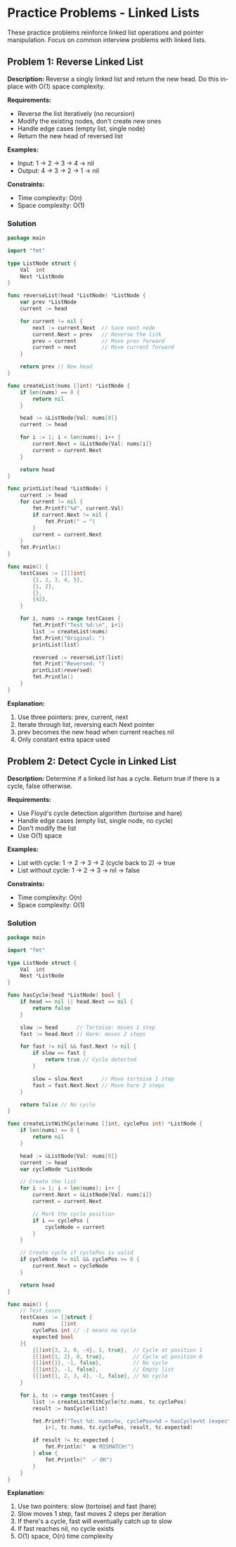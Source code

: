 # Practice Problems - Linked Lists

These practice problems reinforce linked list operations and pointer manipulation. Focus on common interview problems with linked lists.

## Problem 1: Reverse Linked List

**Description:** Reverse a singly linked list and return the new head. Do this in-place with O(1) space complexity.

**Requirements:**
- Reverse the list iteratively (no recursion)
- Modify the existing nodes, don't create new ones
- Handle edge cases (empty list, single node)
- Return the new head of reversed list

**Examples:**
- Input: 1 → 2 → 3 → 4 → nil
- Output: 4 → 3 → 2 → 1 → nil

**Constraints:**
- Time complexity: O(n)
- Space complexity: O(1)

### Solution

```go
package main

import "fmt"

type ListNode struct {
	Val  int
	Next *ListNode
}

func reverseList(head *ListNode) *ListNode {
	var prev *ListNode
	current := head

	for current != nil {
		next := current.Next  // Save next node
		current.Next = prev   // Reverse the link
		prev = current        // Move prev forward
		current = next        // Move current forward
	}

	return prev // New head
}

func createList(nums []int) *ListNode {
	if len(nums) == 0 {
		return nil
	}

	head := &ListNode{Val: nums[0]}
	current := head

	for i := 1; i < len(nums); i++ {
		current.Next = &ListNode{Val: nums[i]}
		current = current.Next
	}

	return head
}

func printList(head *ListNode) {
	current := head
	for current != nil {
		fmt.Printf("%d", current.Val)
		if current.Next != nil {
			fmt.Print(" → ")
		}
		current = current.Next
	}
	fmt.Println()
}

func main() {
	testCases := [][]int{
		{1, 2, 3, 4, 5},
		{1, 2},
		{},
		{42},
	}

	for i, nums := range testCases {
		fmt.Printf("Test %d:\n", i+1)
		list := createList(nums)
		fmt.Print("Original: ")
		printList(list)

		reversed := reverseList(list)
		fmt.Print("Reversed: ")
		printList(reversed)
		fmt.Println()
	}
}
```

**Explanation:**
1. Use three pointers: prev, current, next
2. Iterate through list, reversing each Next pointer
3. prev becomes the new head when current reaches nil
4. Only constant extra space used

## Problem 2: Detect Cycle in Linked List

**Description:** Determine if a linked list has a cycle. Return true if there is a cycle, false otherwise.

**Requirements:**
- Use Floyd's cycle detection algorithm (tortoise and hare)
- Handle edge cases (empty list, single node, no cycle)
- Don't modify the list
- Use O(1) space

**Examples:**
- List with cycle: 1 → 2 → 3 → 2 (cycle back to 2) → true
- List without cycle: 1 → 2 → 3 → nil → false

**Constraints:**
- Time complexity: O(n)
- Space complexity: O(1)

### Solution

```go
package main

import "fmt"

type ListNode struct {
	Val  int
	Next *ListNode
}

func hasCycle(head *ListNode) bool {
	if head == nil || head.Next == nil {
		return false
	}

	slow := head      // Tortoise: moves 1 step
	fast := head.Next // Hare: moves 2 steps

	for fast != nil && fast.Next != nil {
		if slow == fast {
			return true // Cycle detected
		}

		slow = slow.Next      // Move tortoise 1 step
		fast = fast.Next.Next // Move hare 2 steps
	}

	return false // No cycle
}

func createListWithCycle(nums []int, cyclePos int) *ListNode {
	if len(nums) == 0 {
		return nil
	}

	head := &ListNode{Val: nums[0]}
	current := head
	var cycleNode *ListNode

	// Create the list
	for i := 1; i < len(nums); i++ {
		current.Next = &ListNode{Val: nums[i]}
		current = current.Next

		// Mark the cycle position
		if i == cyclePos {
			cycleNode = current
		}
	}

	// Create cycle if cyclePos is valid
	if cycleNode != nil && cyclePos >= 0 {
		current.Next = cycleNode
	}

	return head
}

func main() {
	// Test cases
	testCases := []struct {
		nums     []int
		cyclePos int // -1 means no cycle
		expected bool
	}{
		{[]int{3, 2, 0, -4}, 1, true},  // Cycle at position 1
		{[]int{1, 2}, 0, true},         // Cycle at position 0
		{[]int{1}, -1, false},          // No cycle
		{[]int{}, -1, false},           // Empty list
		{[]int{1, 2, 3, 4}, -1, false}, // No cycle
	}

	for i, tc := range testCases {
		list := createListWithCycle(tc.nums, tc.cyclePos)
		result := hasCycle(list)

		fmt.Printf("Test %d: nums=%v, cyclePos=%d → hasCycle=%t (expected %t)\n",
			i+1, tc.nums, tc.cyclePos, result, tc.expected)

		if result != tc.expected {
			fmt.Println("  ❌ MISMATCH!")
		} else {
			fmt.Println("  ✅ OK")
		}
	}
}
```

**Explanation:**
1. Use two pointers: slow (tortoise) and fast (hare)
2. Slow moves 1 step, fast moves 2 steps per iteration
3. If there's a cycle, fast will eventually catch up to slow
4. If fast reaches nil, no cycle exists
5. O(1) space, O(n) time complexity
